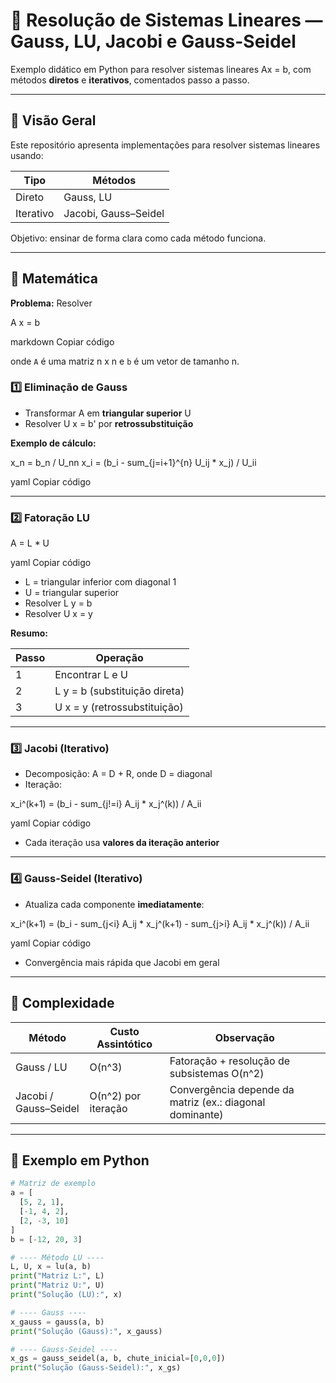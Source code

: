 # 📐 Resolução de Sistemas Lineares — Gauss, LU, Jacobi e Gauss-Seidel

Exemplo didático em Python para resolver sistemas lineares Ax = b, com métodos **diretos** e **iterativos**, comentados passo a passo.

---

## 🔹 Visão Geral

Este repositório apresenta implementações para resolver sistemas lineares usando:

| Tipo        | Métodos                         |
|------------|--------------------------------|
| Direto     | Gauss, LU                      |
| Iterativo  | Jacobi, Gauss–Seidel           |

Objetivo: ensinar de forma clara como cada método funciona.

---

## 🔹 Matemática

**Problema:** Resolver

A x = b

markdown
Copiar código

onde `A` é uma matriz n x n e `b` é um vetor de tamanho n.

### 1️⃣ Eliminação de Gauss

- Transformar A em **triangular superior** U  
- Resolver U x = b' por **retrossubstituição**  

**Exemplo de cálculo:**

x_n = b_n / U_nn
x_i = (b_i - sum_{j=i+1}^{n} U_ij * x_j) / U_ii

yaml
Copiar código

---

### 2️⃣ Fatoração LU

A = L * U

yaml
Copiar código

- L = triangular inferior com diagonal 1  
- U = triangular superior  
- Resolver L y = b  
- Resolver U x = y  

**Resumo:**

| Passo | Operação |
|-------|----------|
| 1     | Encontrar L e U |
| 2     | L y = b (substituição direta) |
| 3     | U x = y (retrossubstituição) |

---

### 3️⃣ Jacobi (Iterativo)

- Decomposição: A = D + R, onde D = diagonal  
- Iteração:

x_i^(k+1) = (b_i - sum_{j!=i} A_ij * x_j^(k)) / A_ii

yaml
Copiar código

- Cada iteração usa **valores da iteração anterior**  

---

### 4️⃣ Gauss-Seidel (Iterativo)

- Atualiza cada componente **imediatamente**:

x_i^(k+1) = (b_i - sum_{j<i} A_ij * x_j^(k+1) - sum_{j>i} A_ij * x_j^(k)) / A_ii

yaml
Copiar código

- Convergência mais rápida que Jacobi em geral  

---

## 🔹 Complexidade

| Método             | Custo Assintótico | Observação                               |
|------------------|-----------------|-----------------------------------------|
| Gauss / LU        | O(n^3)          | Fatoração + resolução de subsistemas O(n^2) |
| Jacobi / Gauss–Seidel | O(n^2) por iteração | Convergência depende da matriz (ex.: diagonal dominante) |

---

## 🔹 Exemplo em Python

```python
# Matriz de exemplo
a = [
  [5, 2, 1],
  [-1, 4, 2],
  [2, -3, 10]
]
b = [-12, 20, 3]

# ---- Método LU ----
L, U, x = lu(a, b)
print("Matriz L:", L)
print("Matriz U:", U)
print("Solução (LU):", x)

# ---- Gauss ----
x_gauss = gauss(a, b)
print("Solução (Gauss):", x_gauss)

# ---- Gauss-Seidel ----
x_gs = gauss_seidel(a, b, chute_inicial=[0,0,0])
print("Solução (Gauss-Seidel):", x_gs)
